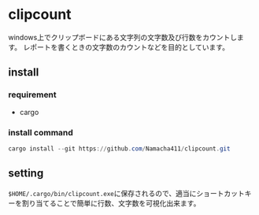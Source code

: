 # clipcount

windows上でクリップボードにある文字列の文字数及び行数をカウントします。
レポートを書くときの文字数のカウントなどを目的としています。

## install

### requirement

- cargo

### install command

```ps1
cargo install --git https://github.com/Namacha411/clipcount.git
```

## setting

`$HOME/.cargo/bin/clipcount.exe`に保存されるので、適当にショートカットキーを割り当てることで簡単に行数、文字数を可視化出来ます。
